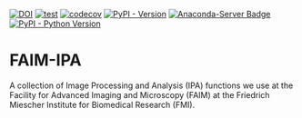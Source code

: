 [![DOI](https://zenodo.org/badge/483941812.svg)](https://zenodo.org/doi/10.5281/zenodo.11146937)
[![test](https://github.com/fmi-faim/faim-ipa/actions/workflows/test.yml/badge.svg)](https://github.com/fmi-faim/faim-ipa/actions/workflows/test.yml)
[![codecov](https://codecov.io/gh/fmi-faim/faim-ipa/graph/badge.svg?token=YQ4W0A9RZL)](https://codecov.io/gh/fmi-faim/faim-ipa)
[![PyPI - Version](https://img.shields.io/pypi/v/faim-ipa.svg)](https://pypi.org/project/faim-ipa)
[![Anaconda-Server Badge](https://anaconda.org/conda-forge/faim-ipa/badges/version.svg)](https://anaconda.org/conda-forge/faim-ipa)
[![PyPI - Python Version](https://img.shields.io/pypi/pyversions/faim-ipa.svg)](https://pypi.org/project/faim-ipa)

# FAIM-IPA
A collection of Image Processing and Analysis (IPA) functions we use at the Facility for Advanced Imaging and Microscopy (FAIM) at the Friedrich Miescher Institute for Biomedical Research (FMI).
